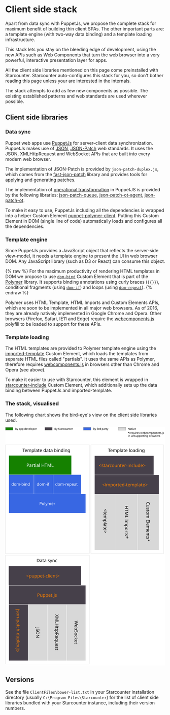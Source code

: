 # Client side stack

Apart from data sync with PuppetJs, we propose the complete stack for maximum benefit of building thin client SPAs. The other important parts are: a template engine (with two-way data binding) and a template loading infrastructure.

This stack lets you stay on the bleeding edge of development, using the new APIs such as Web Components that turn the web browser into a very powerful, interactive presentation layer for apps.

All the client side libraries mentioned on this page come preinstalled with Starcounter. Starcounter auto-configures this stack for you, so don't bother reading this page unless your are interested in the internals.

The stack attempts to add as few new components as possible. The existing established patterns and web standards are used wherever possible.

## Client side libraries

### Data sync

Puppet web apps use [PuppetJs](https://github.com/PuppetJs/PuppetJs) for server-client data synchronization. PuppetJs makes use of [JSON](http://www.json.org/), [JSON-Patch](https://tools.ietf.org/html/rfc6902) web standards. It uses the JSON, XMLHttpRequest and WebSocket APIs that are built into every modern web browser.

The implementation of JSON-Patch is provided by `json-patch-duplex.js`, which comes from the [fast-json-patch](https://github.com/Starcounter-Jack/JSON-Patch) library and provides tools for applying and generating patches.

The implementation of [operational transformation](https://en.wikipedia.org/wiki/Operational_transformation) in PuppetJS is provided by the following libraries: [json-patch-queue](https://github.com/PuppetJs/JSON-Patch-Queue), [json-patch-ot-agent](https://github.com/PuppetJs/JSON-Patch-OT-agent), [json-patch-ot](https://github.com/PuppetJs/JSON-Patch-OT).

To make it easy to use, PuppetJs including all the dependencies is wrapped into a helper Custom Element [puppet-polymer-client](https://github.com/PuppetJs/puppet-polymer-client). Putting this Custom Element in DOM (single line of code) automatically loads and configures all the dependencies.

### Template engine

Since PuppetJs provides a JavaScript object that reflects the server-side view-model, it needs a template engine to present the UI in web browser DOM. Any JavaScript library (such as D3 or React) can consume this object.

{% raw %}
For the maximum productivity of rendering HTML templates in DOM we propose to use [`dom-bind`](https://www.polymer-project.org/1.0/docs/devguide/data-binding) Custom Element that is part of the [Polymer](https://github.com/Polymer/polymer) library. It supports binding annotations using curly braces (`{{}}`), conditional fragments (using [`dom-if`](https://www.polymer-project.org/1.0/docs/devguide/templates#dom-if)) and loops (using [`dom-repeat`](https://www.polymer-project.org/1.0/docs/devguide/templates#dom-repeat)).
{% endraw %}

Polymer uses HTML Template, HTML Imports and Custom Elements APIs, which are soon to be implemented in all major web browsers. As of 2016, they are already natively implemented in Google Chrome and Opera. Other browsers (Firefox, Safari, IE11 and Edge) require the [webcomponents.js](https://github.com/webcomponents/webcomponentsjs) polyfill to be loaded to support for these APIs.

### Template loading

The HTML templates are provided to Polymer template engine using the [imported-template](https://github.com/Juicy/imported-template) Custom Element, which loads the templates from separate HTML files called "partials". It uses the same APIs as Polymer, therefore requires [webcomponents.js](https://github.com/webcomponents/webcomponentsjs) in browsers other than Chrome and Opera (see above).

To make it easier to use with Starcounter, this element is wrapped in [starcounter-include](https://github.com/Starcounter/starcounter-include) Custom Element, which additionally sets up the data binding between PuppetJs and imported-template.

### The stack, visualised

The following chart shows the bird-eye's view on the client side libraries used.

![client side components](/assets/client-side-components.svg)

## Versions

See the file `ClientFiles\bower-list.txt` in your Starcounter installation directory (usually `C:\Program Files\Starcounter`) for the list of client side libraries bundled with your Starcounter instance, including their version numbers.
